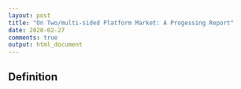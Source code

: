 ```yaml
---
layout: post
title: "On Two/multi-sided Platform Market: A Progessing Report"
date: 2020-02-27
comments: true
output: html_document
---
```



## Definition 